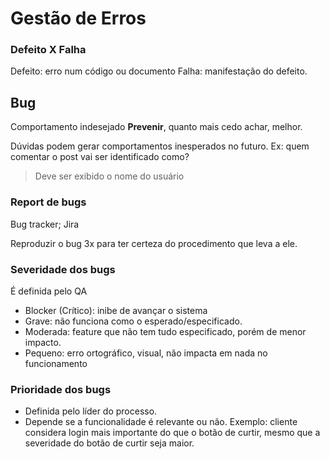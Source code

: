 # Gestão de Erros

### Defeito X Falha

Defeito: erro num código ou documento
Falha: manifestação do defeito.

## Bug

Comportamento indesejado
**Prevenir**, quanto mais cedo achar, melhor.

Dúvidas podem gerar comportamentos inesperados no futuro. Ex: quem comentar o post vai ser identificado como?
> Deve ser exibido o nome do usuário

### Report de bugs

Bug tracker;
Jira

Reproduzir o bug 3x para ter certeza do procedimento que leva a ele.

### Severidade dos bugs

É definida pelo QA

- Blocker (Crítico): inibe de avançar o sistema
- Grave: não funciona como o esperado/especificado.
- Moderada: feature que não tem tudo especificado, porém de menor impacto.
- Pequeno: erro ortográfico, visual, não impacta em nada no funcionamento

### Prioridade dos bugs

- Definida pelo líder do processo.
- Depende se a funcionalidade é relevante ou não. Exemplo: cliente considera login mais importante do que o botão de curtir, mesmo que a severidade do botão de curtir seja maior.


